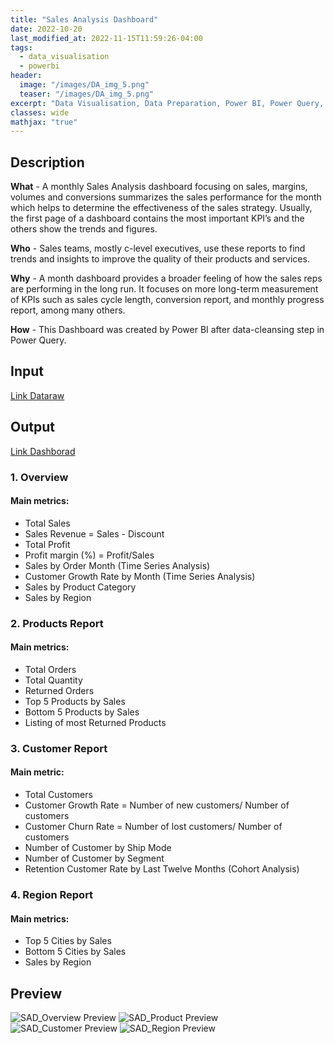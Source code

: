 ```yaml
---
title: "Sales Analysis Dashboard"
date: 2022-10-20
last_modified_at: 2022-11-15T11:59:26-04:00
tags: 
  - data_visualisation
  - powerbi
header:
  image: "/images/DA_img_5.png"
  teaser: "/images/DA_img_5.png"
excerpt: "Data Visualisation, Data Preparation, Power BI, Power Query, DAX"
classes: wide
mathjax: "true"
---
```


## Description
**What** - A monthly Sales Analysis dashboard focusing on sales, margins, volumes and conversions summarizes the sales performance for the month which helps to determine the effectiveness of the sales strategy. Usually, the first page of a dashboard contains the most important KPI’s and the others  show the trends and figures.

**Who** - Sales teams, mostly c-level executives, use these reports to find trends and insights to improve the quality of their products and services. 

**Why** - A month dashboard provides a broader feeling of how the sales reps are performing in the long run. It focuses on more long-term measurement of KPIs such as sales cycle length, conversion report, and monthly progress report, among many others.

**How** - This Dashboard was created by Power BI after data-cleansing step in Power Query. 

## Input
[Link Dataraw](https://github.com/muwnawn/home/blob/master/assets/Portfolio_Sales%20and%20Finance%20Analysis/Sales%20and%20Finance%20Data%20Raw.xlsm)

## Output
[Link Dashborad](https://github.com/muwnawn/home/blob/master/assets/Portfolio_Sales%20and%20Finance%20Analysis/Sales%20Analysis%20Dashboard.pbix)

### 1. Overview 
#### Main metrics: 
- Total Sales
- Sales Revenue = Sales - Discount
- Total Profit
- Profit margin (%) = Profit/Sales
- Sales by Order Month (Time Series Analysis)
- Customer Growth Rate by Month (Time Series Analysis)
- Sales by Product Category
- Sales by Region

### 2. Products Report
<!-- - which products are selling the best & which items are returned -->
#### Main metrics: 
- Total Orders
- Total Quantity
- Returned Orders
- Top 5 Products by Sales
- Bottom 5 Products by Sales
- Listing of most Returned Products

### 3. Customer Report 
#### Main metric: 
- Total Customers
- Customer Growth Rate = Number of new customers/ Number of customers
- Customer Churn Rate = Number of lost customers/ Number of customers 
- Number of Customer by Ship Mode
- Number of Customer by Segment
- Retention Customer Rate by Last Twelve Months (Cohort Analysis)

### 4. Region Report
<!-- - which region are selling the best - which product, when, where (city) -->
#### Main metrics: 
- Top 5 Cities by Sales
- Bottom 5 Cities by Sales
- Sales by Region
<!-- - Region/Sales Representatives Performance (Cohort Analysis) -->

## Preview
<img src="{{ site.url }}{{ site.baseurl }}/assets/Portfolio_Sales and Finance Analysis/SAD_Overview.png" alt="SAD_Overview Preview">

<img src="{{ site.url }}{{ site.baseurl }}/assets/Portfolio_Sales and Finance Analysis/SAD_Product.png" alt="SAD_Product Preview">

<img src="{{ site.url }}{{ site.baseurl }}/assets/Portfolio_Sales and Finance Analysis/SAD_Customer.png" alt="SAD_Customer Preview">

<img src="{{ site.url }}{{ site.baseurl }}/assets/Portfolio_Sales and Finance Analysis/SAD_Region.png" alt="SAD_Region Preview">
